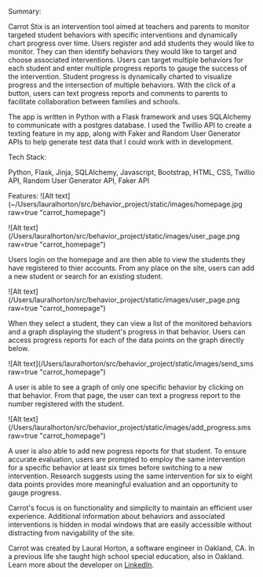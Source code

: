 Summary:

Carrot Stix is an intervention tool aimed at teachers and parents to monitor targeted student behaviors with specific interventions and dynamically chart progress over time.  Users register and add students they would like to monitor.  They can then identify behaviors they would like to target and choose associated interventions.  Users can target multiple behaviors for each student and enter multiple progress reports to gauge the success of the intervention.  Student progress is dynamically charted to visualize progress and the intersection of multiple behaviors.  With the click of a button, users can text progress reports and comments to parents to facilitate collaboration between families and schools.

The app is written in Python with a Flask framework and uses SQLAlchemy to communicate with a postgres database.  I used the Twillio API to create a texting feature in my app, along with Faker and Random User Generator APIs to help generate test data that I could work with in development. 


Tech Stack:

Python, Flask, Jinja, SQLAlchemy, Javascript, Bootstrap, HTML, CSS, Twillio API, Random User Generator API, Faker API


Features:
![Alt text](~/Users/lauralhorton/src/behavior_project/static/images/homepage.jpg raw=true "carrot_homepage")

![Alt text](/Users/lauralhorton/src/behavior_project/static/images/user_page.png raw=true "carrot_homepage")

Users login on the homepage and are then able to view the students they have registered to thier accounts. From any place on the site, users can add a new student or search for an existing student.  

![Alt text](/Users/lauralhorton/src/behavior_project/static/images/user_page.png raw=true "carrot_homepage")

When they select a student, they can view a list of the monitored behaviors and a graph displaying the student's progress in that behavior.  Users can access progress reports for each of the data points on the graph directly below.  

![Alt text](/Users/lauralhorton/src/behavior_project/static/images/send_sms raw=true "carrot_homepage")

A user is able to see a graph of only one specific behavior by clicking on that behavior.  From that page, the user can text a progress report to the number registered with the student.

![Alt text](/Users/lauralhorton/src/behavior_project/static/images/add_progress.sms raw=true "carrot_homepage")

A user is also able to add new pogress reports for that student.  To ensure accurate evaluation, users are prompted to employ the same intervention for a specific behavior at least six times before switching to a new intervention. Research suggests using the same intervention for six to eight data points provides more meaningful evaluation and an opportunity to gauge progress.

Carrot's focus is on functionality and simplicity to maintain an efficient user experience.  Additional information about behaviors and associated interventions is hidden in modal windows that are easily accessible without distracting from navigability of the site.

Carrot was created by Laural Horton, a software engineer in Oakland, CA. In a previous life she taught high school special education, also in Oakland.  Learn more about the developer on [LinkedIn](https://www.linkedin.com/in/lauralhorton).

